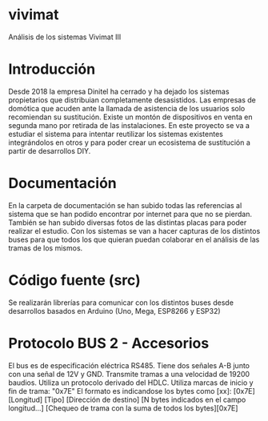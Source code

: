 # vivimat
Análisis de los sistemas Vivimat III
# Introducción
Desde 2018 la empresa Dinitel ha cerrado y ha dejado los sistemas propietarios que distribuian completamente  desasistidos.
Las empresas de domótica que acuden ante la llamada de asistencia de los usuarios solo recomiendan su sustitución.
Existe un montón de dispositivos en venta en segunda mano por retirada de las instalaciones.
En este proyecto se va a estudiar el sistema para intentar reutilizar los sistemas existentes integrándolos en otros y para poder crear un ecosistema de sustitución a partir de desarrollos DIY.
# Documentación
En la carpeta de documentación se han subido todas las referencias al sistema que se han podido encontrar por internet para que no se pierdan.
También se han subido diversas fotos de las distintas placas para poder realizar el estudio.
Con los sistemas se van a hacer capturas de los distintos buses para que todos los que quieran puedan colaborar en el análisis de las tramas de los mismos.
# Código fuente (src)
Se realizarán librerías para comunicar con los distintos buses desde desarrollos basados en Arduino (Uno, Mega, ESP8266 y ESP32)
# Protocolo BUS 2 - Accesorios
El bus es de especificación eléctrica RS485. Tiene dos señales A-B junto con una señal de 12V y GND.
Transmite tramas a una velocidad de 19200 baudios.
Utiliza un protocolo derivado del HDLC. Utiliza marcas de inicio y fin de trama: "0x7E"
El formato es indicandose los bytes como [xx]:
[0x7E] [Longitud] [Tipo] [Dirección de destino] [N bytes indicados en el campo longitud...] [Chequeo de trama con la suma de todos los bytes][0x7E]
